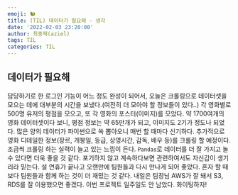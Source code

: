 ```yaml
---
emoji: 🐿
title: (TIL) 데이터가 필요해 - 생각
date: '2022-02-03 23:20:00'
author: 최중재(aziel)
tags: TIL
categories: TIL
---
```


## 데이터가 필요해

담당하기로 한 로그인 기능이 어느 정도 완성이 되어서, 오늘은 크롤링으로 데이터셋을 모으는 데에 대부분의 시간을 보냈다.(여전히 더 모아야 할 정보들이 있다..) 각 영화별로 500명 유저의 평점을 모으고, 또 각 영화의 포스터(이미지)를 모았다. 약 1700여개의 영화 데이터셋이다 보니, 평점 정보는 약 65만개가 되고, 이미지도 2기가 정도나 되었다. 많은 양의 데이터가 파이썬으로 쏙 뽑아오니 매번 할 때마다 신기하다. 추가적으로 영화 디테일한 정보(장르, 개봉일, 등급, 상영시간, 감독, 배우 등)를 크롤링 할 예정이다. 조금씩 크롤링 하는 실력이 늘고 있는 느낌이 든다. `Pandas`로 데이터를 더 잘 가지고 놀 수 있다면 더욱 좋을 것 같다. 포기하지 않고 계속하다보면 관련하여서도 자신감이 생기리라 믿는다. 설 연휴가 끝나고 오랜만에 팀원들과 다시 만나게 되어 좋았다. 혼자 할 때보다 팀원들과 함께 하는 것이 더 재밌는 것 같다. 내일은 팀장님 AWS가 잘 돼서 S3, RDS를 잘 이용했으면 좋겠다. 이번 프로젝트 일주일도 안 남았다. 화이팅하자!

```toc

```
